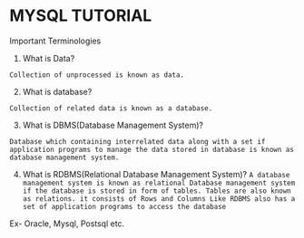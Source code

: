 # MYSQL TUTORIAL

Important Terminologies

1. What is Data?

```Collection of unprocessed is known as data.```

2. What is database?

```Collection of related data is known as a database.```

3. What is DBMS(Database Management System)?

`Database which containing interrelated data along with a set if application programs to manage the data stored in database is known as database management system. `

4. What is RDBMS(Relational Database Management System)?
`A database management system is known as relational Database management system if the database is stored in form of tables. Tables are also known as relations. it consists of Rows and Columns Like RDBMS also has a set of application programs to access the database`

Ex- Oracle, Mysql, Postsql etc.

